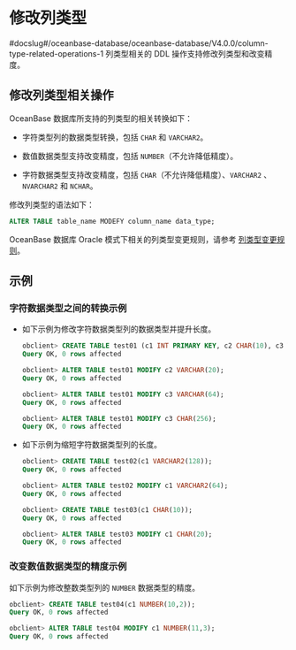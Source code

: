 # 修改列类型 
#docslug#/oceanbase-database/oceanbase-database/V4.0.0/column-type-related-operations-1
列类型相关的 DDL 操作支持修改列类型和改变精度。

## 修改列类型相关操作 

OceanBase 数据库所支持的列类型的相关转换如下：

* 字符类型列的数据类型转换，包括 `CHAR` 和 `VARCHAR2`。

  

* 数值数据类型支持改变精度，包括 `NUMBER`（不允许降低精度）。

  

* 字符数据类型支持改变精度，包括 `CHAR`（不允许降低精度）、`VARCHAR2` 、`NVARCHAR2` 和 `NCHAR`。

  




修改列类型的语法如下：

```sql
ALTER TABLE table_name MODEFY column_name data_type;
```



OceanBase 数据库 Oracle 模式下相关的列类型变更规则，请参考 [列类型变更规则](../10.ddl-function-1/4.column-type-change-rule.md)。

## 示例 

### 字符数据类型之间的转换示例 

* 如下示例为修改字符数据类型列的数据类型并提升长度。

  ```sql
  obclient> CREATE TABLE test01 (c1 INT PRIMARY KEY, c2 CHAR(10), c3 VARCHAR2(32));
  Query OK, 0 rows affected
  
  obclient> ALTER TABLE test01 MODIFY c2 VARCHAR(20);
  Query OK, 0 rows affected
  
  obclient> ALTER TABLE test01 MODIFY c3 VARCHAR(64);
  Query OK, 0 rows affected
  
  obclient> ALTER TABLE test01 MODIFY c3 CHAR(256);
  Query OK, 0 rows affected
  ```

  

* 如下示例为缩短字符数据类型列的长度。

  ```sql
  obclient> CREATE TABLE test02(c1 VARCHAR2(128));
  Query OK, 0 rows affected
  
  obclient> ALTER TABLE test02 MODIFY c1 VARCHAR2(64);
  Query OK, 0 rows affected
  
  obclient> CREATE TABLE test03(c1 CHAR(10));
  Query OK, 0 rows affected
  
  obclient> ALTER TABLE test03 MODIFY c1 CHAR(20);
  Query OK, 0 rows affected
  ```

  




### 改变数值数据类型的精度示例 

如下示例为修改整数类型列的 `NUMBER` 数据类型的精度。

```sql
obclient> CREATE TABLE test04(c1 NUMBER(10,2));
Query OK, 0 rows affected

obclient> ALTER TABLE test04 MODIFY c1 NUMBER(11,3);
Query OK, 0 rows affected
```


